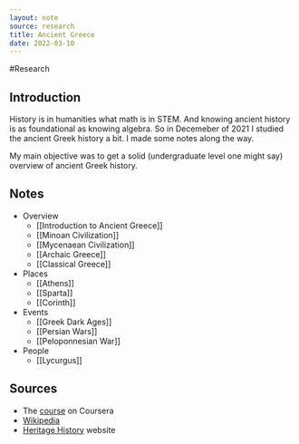 ```yaml
---
layout: note
source: research
title: Ancient Greece
date: 2022-03-10
---
```


#Research

## Introduction

History is in humanities what math is in STEM. And knowing ancient history is as foundational as knowing algebra. So in Decemeber of 2021 I studied the ancient Greek history a bit. I made some notes along the way.

My main objective was to get a solid (undergraduate level one might say) overview of ancient Greek history. 

## Notes
- Overview
	- [[Introduction to Ancient Greece]]
	- [[Minoan Civilization]]
	- [[Mycenaean Civilization]]
	- [[Archaic Greece]]
	- [[Classical Greece]]
- Places
	- [[Athens]]
	- [[Sparta]]
	- [[Corinth]]
- Events
	- [[Greek Dark Ages]]
	- [[Persian Wars]]
	- [[Peloponnesian War]]
- People
	- [[Lycurgus]]

## Sources
- The [course](https://www.coursera.org/learn/ancient-greeks/) on Coursera
- [Wikipedia](https://wikipedia.org)
- [Heritage History](https://www.heritage-history.com/index.php?c=resources&s=info&f=ancient_greece) website